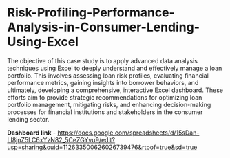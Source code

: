 # Risk-Profiling-Performance-Analysis-in-Consumer-Lending-Using-Excel
The objective of this case study is to apply advanced data analysis techniques using Excel to deeply understand and effectively manage a loan portfolio. This involves assessing loan risk profiles, evaluating financial performance metrics, gaining insights into borrower behaviors, and ultimately, developing a comprehensive, interactive Excel dashboard. These efforts aim to provide strategic recommendations for optimizing loan portfolio management, mitigating risks, and enhancing decision-making processes for financial institutions and stakeholders in the consumer lending sector.

**Dashboard link** - https://docs.google.com/spreadsheets/d/15sDan-LI8jnZ5LC6xYzN82_5CeZGYvu9/edit?usp=sharing&ouid=112633500626026739476&rtpof=true&sd=true

